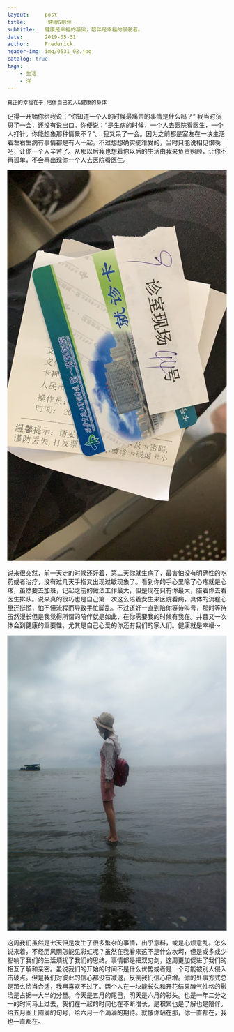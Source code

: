 ```yaml
---
layout:     post
title:       健康&陪伴
subtitle:   健康是幸福的基础，陪伴是幸福的掌舵者。
date:       2019-05-31
author:     Frederick
header-img: img/0531_02.jpg
catalog: true
tags:
    - 生活
    - 洋
---
```


```
真正的幸福在于 陪伴自己的人&健康的身体
```

记得一开始你给我说：“你知道一个人的时候最痛苦的事情是什么吗？”
我当时沉思了一会，还没有说出口。你便说：“是生病的时候，一个人去医院看医生，一个人打针。你能想象那种情景不？”。
我又呆了一会。因为之前都是室友在一块生活着左右生病有事情都是有人一起。不过想想确实挺难受的，当时只能说相见恨晚吧，让你一个人辛苦了。从那以后我也想着你以后的生活由我来负责照顾，让你不再孤单，不会再出现你一个人去医院看医生。

![](https://github.com/jimshou/jimshou.github.io/blob/master/img/0531_01.jpg?raw=true)

说来很突然，前一天走的时候还好着，第二天你就生病了，最害怕没有明确性的吃药或者治疗，没有过几天手指又出现过敏现象了。看到你的手心里除了心疼就是心疼，虽然要去加班，记起之前的做法工作最大，但是现在只有你最大，陪着你去看医生排队。说来真的很巧也是自己第一次这么陪着女生来医院看病，具体的流程心里还挺慌，怕不懂流程而导致手忙脚乱。不过还好一直到陪你等待叫号，那时等待虽然漫长但是我觉得所谓的陪伴就是如此，在你需要我的时候有我在。并且又一次体会到健康的重要性，尤其是自己心爱的你还有我们的家人们。健康就是幸福～

![](https://github.com/jimshou/jimshou.github.io/blob/master/img/0531_03.jpg?raw=true)

这周我们虽然是七天但是发生了很多繁杂的事情，出乎意料，或是心烦意乱。怎么说来着，不经历风雨怎能见彩虹呢？虽然在我看来这不是什么坎坷，但是或多或少影响了我们的生活烦扰了我们的思绪。事情都是把双刃剑，这周更加促进了我们的相互了解和亲密。虽说我们的开始的时间不是什么优势或者是一个可能被别人侵入击破点。但是我们对彼此的信心都没有减退，反倒我们信心倍增。你的处事方式总是那么恰当合适，我再喜欢不过了。两个人在一块能长久和开花结果脾气性格的融洽是占据一大半的分量。今天是五月的尾巴，明天是六月的彩头。也是一年二分之一的时间马上过去，我们在一起的时间也在不断增长，是积累也是了解也是陪伴。给五月画上圆满的句号，给六月一个满满的期待。就像你站在那，你一直都在，我也一直都在。
